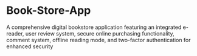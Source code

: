 # Book-Store-App
A comprehensive digital bookstore application featuring an integrated e-reader, user review system, secure online purchasing functionality, comment system, offline reading mode, and two-factor authentication for enhanced security

